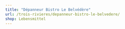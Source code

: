 ```yaml
---
title: "Dépanneur Bistro Le Belvédère"
url: /trois-rivieres/depanneur-bistro-le-belvedere/
shop: Lebensmittel
---
```

